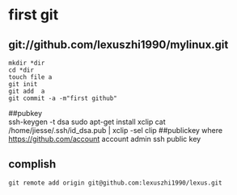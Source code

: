 # first git  
## git://github.com/lexuszhi1990/mylinux.git
    mkdir *dir
    cd *dir
    touch file a
    git init
    git add  a
    git commit -a -m"first github"

##pubkey    
   ssh-keygen -t dsa
   sudo apt-get install xclip
    cat /home/jiesse/.ssh/id_dsa.pub | xclip -sel clip
##publickey where
    https://github.com/account
    account admin
    ssh public key
##  complish
    git remote add origin git@github.com:lexuszhi1990/lexus.git
